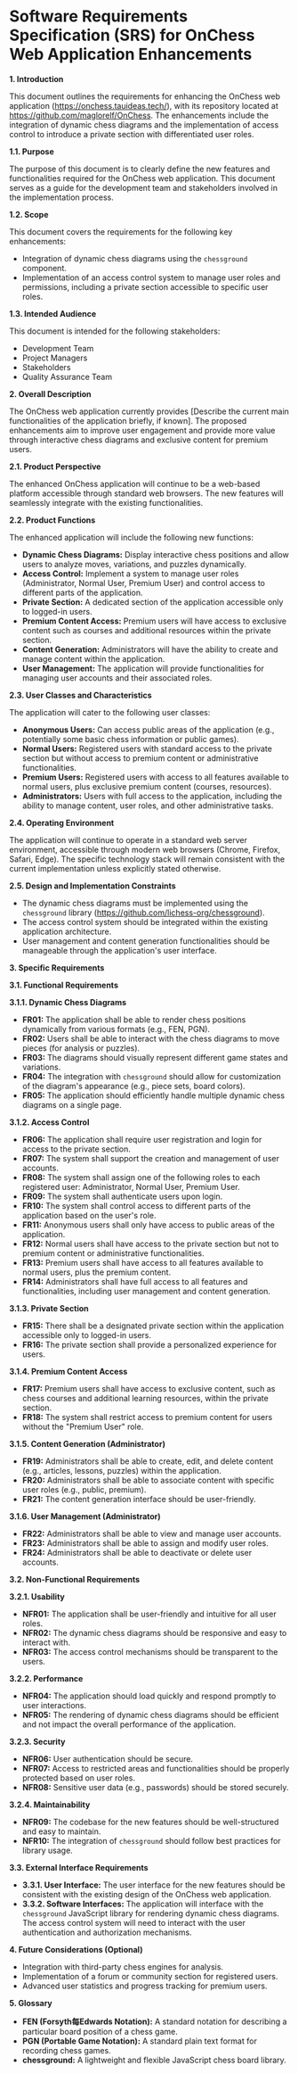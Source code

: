 # Software Requirements Specification (SRS) for OnChess Web Application Enhancements

**1. Introduction**

This document outlines the requirements for enhancing the OnChess web application (https://onchess.tauideas.tech/), with its repository located at https://github.com/maglorelf/OnChess. The enhancements include the integration of dynamic chess diagrams and the implementation of access control to introduce a private section with differentiated user roles.

**1.1. Purpose**

The purpose of this document is to clearly define the new features and functionalities required for the OnChess web application. This document serves as a guide for the development team and stakeholders involved in the implementation process.

**1.2. Scope**

This document covers the requirements for the following key enhancements:

* Integration of dynamic chess diagrams using the `chessground` component.
* Implementation of an access control system to manage user roles and permissions, including a private section accessible to specific user roles.

**1.3. Intended Audience**

This document is intended for the following stakeholders:

* Development Team
* Project Managers
* Stakeholders
* Quality Assurance Team

**2. Overall Description**

The OnChess web application currently provides [Describe the current main functionalities of the application briefly, if known]. The proposed enhancements aim to improve user engagement and provide more value through interactive chess diagrams and exclusive content for premium users.

**2.1. Product Perspective**

The enhanced OnChess application will continue to be a web-based platform accessible through standard web browsers. The new features will seamlessly integrate with the existing functionalities.

**2.2. Product Functions**

The enhanced application will include the following new functions:

* **Dynamic Chess Diagrams:** Display interactive chess positions and allow users to analyze moves, variations, and puzzles dynamically.
* **Access Control:** Implement a system to manage user roles (Administrator, Normal User, Premium User) and control access to different parts of the application.
* **Private Section:** A dedicated section of the application accessible only to logged-in users.
* **Premium Content Access:** Premium users will have access to exclusive content such as courses and additional resources within the private section.
* **Content Generation:** Administrators will have the ability to create and manage content within the application.
* **User Management:** The application will provide functionalities for managing user accounts and their associated roles.

**2.3. User Classes and Characteristics**

The application will cater to the following user classes:

* **Anonymous Users:** Can access public areas of the application (e.g., potentially some basic chess information or public games).
* **Normal Users:** Registered users with standard access to the private section but without access to premium content or administrative functionalities.
* **Premium Users:** Registered users with access to all features available to normal users, plus exclusive premium content (courses, resources).
* **Administrators:** Users with full access to the application, including the ability to manage content, user roles, and other administrative tasks.

**2.4. Operating Environment**

The application will continue to operate in a standard web server environment, accessible through modern web browsers (Chrome, Firefox, Safari, Edge). The specific technology stack will remain consistent with the current implementation unless explicitly stated otherwise.

**2.5. Design and Implementation Constraints**

* The dynamic chess diagrams must be implemented using the `chessground` library (https://github.com/lichess-org/chessground).
* The access control system should be integrated within the existing application architecture.
* User management and content generation functionalities should be manageable through the application's user interface.

**3. Specific Requirements**

**3.1. Functional Requirements**

**3.1.1. Dynamic Chess Diagrams**

* **FR01:** The application shall be able to render chess positions dynamically from various formats (e.g., FEN, PGN).
* **FR02:** Users shall be able to interact with the chess diagrams to move pieces (for analysis or puzzles).
* **FR03:** The diagrams should visually represent different game states and variations.
* **FR04:** The integration with `chessground` should allow for customization of the diagram's appearance (e.g., piece sets, board colors).
* **FR05:** The application should efficiently handle multiple dynamic chess diagrams on a single page.

**3.1.2. Access Control**

* **FR06:** The application shall require user registration and login for access to the private section.
* **FR07:** The system shall support the creation and management of user accounts.
* **FR08:** The system shall assign one of the following roles to each registered user: Administrator, Normal User, Premium User.
* **FR09:** The system shall authenticate users upon login.
* **FR10:** The system shall control access to different parts of the application based on the user's role.
* **FR11:** Anonymous users shall only have access to public areas of the application.
* **FR12:** Normal users shall have access to the private section but not to premium content or administrative functionalities.
* **FR13:** Premium users shall have access to all features available to normal users, plus the premium content.
* **FR14:** Administrators shall have full access to all features and functionalities, including user management and content generation.

**3.1.3. Private Section**

* **FR15:** There shall be a designated private section within the application accessible only to logged-in users.
* **FR16:** The private section shall provide a personalized experience for users.

**3.1.4. Premium Content Access**

* **FR17:** Premium users shall have access to exclusive content, such as chess courses and additional learning resources, within the private section.
* **FR18:** The system shall restrict access to premium content for users without the "Premium User" role.

**3.1.5. Content Generation (Administrator)**

* **FR19:** Administrators shall be able to create, edit, and delete content (e.g., articles, lessons, puzzles) within the application.
* **FR20:** Administrators shall be able to associate content with specific user roles (e.g., public, premium).
* **FR21:** The content generation interface should be user-friendly.

**3.1.6. User Management (Administrator)**

* **FR22:** Administrators shall be able to view and manage user accounts.
* **FR23:** Administrators shall be able to assign and modify user roles.
* **FR24:** Administrators shall be able to deactivate or delete user accounts.

**3.2. Non-Functional Requirements**

**3.2.1. Usability**

* **NFR01:** The application shall be user-friendly and intuitive for all user roles.
* **NFR02:** The dynamic chess diagrams should be responsive and easy to interact with.
* **NFR03:** The access control mechanisms should be transparent to the users.

**3.2.2. Performance**

* **NFR04:** The application should load quickly and respond promptly to user interactions.
* **NFR05:** The rendering of dynamic chess diagrams should be efficient and not impact the overall performance of the application.

**3.2.3. Security**

* **NFR06:** User authentication should be secure.
* **NFR07:** Access to restricted areas and functionalities should be properly protected based on user roles.
* **NFR08:** Sensitive user data (e.g., passwords) should be stored securely.

**3.2.4. Maintainability**

* **NFR09:** The codebase for the new features should be well-structured and easy to maintain.
* **NFR10:** The integration of `chessground` should follow best practices for library usage.

**3.3. External Interface Requirements**

* **3.3.1. User Interface:** The user interface for the new features should be consistent with the existing design of the OnChess web application.
* **3.3.2. Software Interfaces:** The application will interface with the `chessground` JavaScript library for rendering dynamic chess diagrams. The access control system will need to interact with the user authentication and authorization mechanisms.

**4. Future Considerations (Optional)**

* Integration with third-party chess engines for analysis.
* Implementation of a forum or community section for registered users.
* Advanced user statistics and progress tracking for premium users.

**5. Glossary**

* **FEN (Forsyth每Edwards Notation):** A standard notation for describing a particular board position of a chess game.
* **PGN (Portable Game Notation):** A standard plain text format for recording chess games.
* **chessground:** A lightweight and flexible JavaScript chess board library.